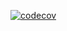 [![codecov](https://codecov.io/gh/matiromki/OOAiP/branch/move/graph/badge.svg?token=H4FFY3C0QC)][def]

[def]: https://codecov.io/gh/matiromki/OOAiP
